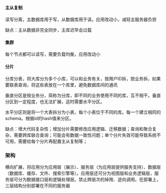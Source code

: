 #### 主从复制

读写分离，主数据库用于写，从数据库用于读。应用改动小，减轻主服务器负担

缺点：主从数据非完全同步，主库迟早会过载

#### 集群

每个节点都可以读写，需要负载均衡，应用改动小

#### 分片

分库分表，将大库分为多个小库，可以和业务有关，按用户ID拆，按业务拆，如果要联表查询，将这些表放在一个库里，避免数据库间的通讯

垂直分区是按业务分，简称为分库，即不同的业务使用不同的库，互不相干。垂直分区到一定程度，也无法扩展，这时需要水平分区。

水平分区则是将一个大表拆分为小表，每个小表位于不同的库。每一个建立相同的schema。根据id的hash值来分区。

缺点：增大代码复杂性；增加分片需要修改应用逻辑、迁移数据；查询和聚合复杂，需要跨库联合查询；可能会有数据一致性问题；单个分片失效可能导致系统不可用，需要给每个分片再配置主从复制等；



### 架构

横向扩展，将应用分为应用层（展示）、服务层（为应用层提供服务支持）、数据层（数据库、缓存、文件、搜索引擎等）。应用层还可分为视图层和业务逻辑层，服务层可分为数据接口层和逻辑处理层。禁止跨层次的掉用、逆向调用。在部署上，三层结构分别部署在不同的服务器

